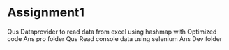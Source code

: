 # Assignment1

Qus Dataprovider to read data from excel using hashmap with Optimized code
Ans pro folder
Qus Read console data using selenium
Ans Dev folder

